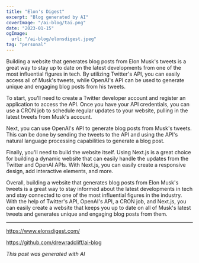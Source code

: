 ```yaml
---
title: "Elon's Digest"
excerpt: "Blog generated by AI"
coverImage: "/ai-blog/tai.png"
date: "2023-01-15"
ogImage:
  url: "/ai-blog/elonsdigest.jpeg"
tag: "personal"
---
```


Building a website that generates blog posts from Elon Musk's tweets is a great way to stay up to date on the latest developments from one of the most influential figures in tech. By utilizing Twitter's API, you can easily access all of Musk's tweets, while OpenAI's API can be used to generate unique and engaging blog posts from his tweets.

To start, you'll need to create a Twitter developer account and register an application to access the API. Once you have your API credentials, you can use a CRON job to schedule regular updates to your website, pulling in the latest tweets from Musk's account.

Next, you can use OpenAI's API to generate blog posts from Musk's tweets. This can be done by sending the tweets to the API and using the API's natural language processing capabilities to generate a blog post.

Finally, you'll need to build the website itself. Using Next.js is a great choice for building a dynamic website that can easily handle the updates from the Twitter and OpenAI APIs. With Next.js, you can easily create a responsive design, add interactive elements, and more.

Overall, building a website that generates blog posts from Elon Musk's tweets is a great way to stay informed about the latest developments in tech and stay connected to one of the most influential figures in the industry. With the help of Twitter's API, OpenAI's API, a CRON job, and Next.js, you can easily create a website that keeps you up to date on all of Musk's latest tweets and generates unique and engaging blog posts from them.

---

<https://www.elonsdigest.com/>

<https://github.com/drewradcliff/ai-blog>

_This post was generated with AI_
